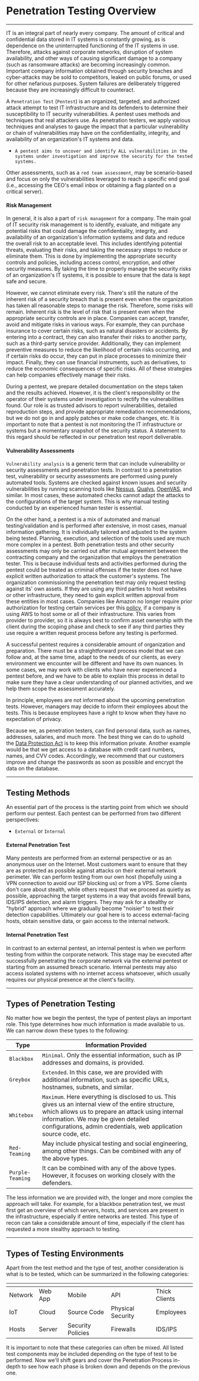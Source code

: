 
<h1>Penetration Testing Overview</h1>
<hr/>
<p>IT is an integral part of nearly every company. The amount of critical and confidential data stored in IT systems is constantly growing, as is dependence on the uninterrupted functioning of the IT systems in use. Therefore, attacks against corporate networks, disruption of system availability, and other ways of causing significant damage to a company (such as ransomware attacks) are becoming increasingly common. Important company information obtained through security breaches and cyber-attacks may be sold to competitors, leaked on public forums, or used for other nefarious purposes. System failures are deliberately triggered because they are increasingly difficult to counteract.</p>
<p>A <code>Penetration Test</code> (<code>Pentest</code>) is an organized, targeted, and authorized attack attempt to test IT infrastructure and its defenders to determine their susceptibility to IT security vulnerabilities. A pentest uses methods and techniques that real attackers use. As penetration testers, we apply various techniques and analyses to gauge the impact that a particular vulnerability or chain of vulnerabilities may have on the confidentiality, integrity, and availability of an organization's IT systems and data.</p>
<ul>
<li>
<code>A pentest aims to uncover and identify ALL vulnerabilities in the systems under investigation and improve the security for the tested systems.</code>
</li>
</ul>
<p>Other assessments, such as a <code>red team assessment</code>, may be scenario-based and focus on only the vulnerabilities leveraged to reach a specific end goal (i.e., accessing the CEO's email inbox or obtaining a flag planted on a critical server).</p>
<h4>Risk Management</h4>
<p>In general, it is also a part of <code>risk management</code> for a company. The main goal of IT security risk management is to identify, evaluate, and mitigate any potential risks that could damage the confidentiality, integrity, and availability of an organization's information systems and data and reduce the overall risk to an acceptable level. This includes identifying potential threats, evaluating their risks, and taking the necessary steps to reduce or eliminate them. This is done by implementing the appropriate security controls and policies, including access control, encryption, and other security measures. By taking the time to properly manage the security risks of an organization's IT systems, it is possible to ensure that the data is kept safe and secure.</p>
<p>However, we cannot eliminate every risk. There's still the nature of the inherent risk of a security breach that is present even when the organization has taken all reasonable steps to manage the risk. Therefore, some risks will remain. Inherent risk is the level of risk that is present even when the appropriate security controls are in place. Companies can accept, transfer, avoid and mitigate risks in various ways. For example, they can purchase insurance to cover certain risks, such as natural disasters or accidents. By entering into a contract, they can also transfer their risks to another party, such as a third-party service provider. Additionally, they can implement preventive measures to reduce the likelihood of certain risks occurring, and if certain risks do occur, they can put in place processes to minimize their impact. Finally, they can use financial instruments, such as derivatives, to reduce the economic consequences of specific risks. All of these strategies can help companies effectively manage their risks.</p>
<p>During a pentest, we prepare detailed documentation on the steps taken and the results achieved. However, it is the client's responsibility or the operator of their systems under investigation to rectify the vulnerabilities found. Our role is as trusted advisors to report vulnerabilities, detailed reproduction steps, and provide appropriate remediation recommendations, but we do not go in and apply patches or make code changes, etc. It is important to note that a pentest is not monitoring the IT infrastructure or systems but a momentary snapshot of the security status. A statement to this regard should be reflected in our penetration test report deliverable.</p>
<h4>Vulnerability Assessments</h4>
<p><code>Vulnerability analysis</code> is a generic term that can include vulnerability or security assessments and penetration tests. In contrast to a penetration test, vulnerability or security assessments are performed using purely automated tools. Systems are checked against known issues and security vulnerabilities by running scanning tools like <a href="https://www.tenable.com/products/nessus">Nessus</a>, <a href="https://www.qualys.com/apps/vulnerability-management/">Qualys</a>, <a href="https://www.openvas.org/">OpenVAS</a>, and similar. In most cases, these automated checks cannot adapt the attacks to the configurations of the target system. This is why manual testing conducted by an experienced human tester is essential.</p>
<p>On the other hand, a pentest is a mix of automated and manual testing/validation and is performed after extensive, in most cases, manual information gathering. It is individually tailored and adjusted to the system being tested. Planning, execution, and selection of the tools used are much more complex in a pentest. Both penetration tests and other security assessments may only be carried out after mutual agreement between the contracting company and the organization that employs the penetration tester. This is because individual tests and activities performed during the pentest could be treated as criminal offenses if the tester does not have explicit written authorization to attack the customer's systems. The organization commissioning the penetration test may only request testing against its' own assets. If they are using any third parties to host websites or other infrastructure, they need to gain explicit written approval from these entities in most cases. Companies like Amazon no longer require prior authorization for testing certain services per this <a href="https://aws.amazon.com/security/penetration-testing/">policy</a>, if a company is using AWS to host some or all of their infrastructure. This varies from provider to provider, so it is always best to confirm asset ownership with the client during the scoping phase and check to see if any third parties they use require a written request process before any testing is performed.</p>
<p>A successful pentest requires a considerable amount of organization and preparation. There must be a straightforward process model that we can follow and, at the same time, adapt to the needs of our clients, as every environment we encounter will be different and have its own nuances. In some cases, we may work with clients who have never experienced a pentest before, and we have to be able to explain this process in detail to make sure they have a clear understanding of our planned activities, and we help them scope the assessment accurately.</p>
<p>In principle, employees are not informed about the upcoming penetration tests. However, managers may decide to inform their employees about the tests. This is because employees have a right to know when they have no expectation of privacy.</p>
<p>Because we, as penetration testers, can find personal data, such as names, addresses, salaries, and much more. The best thing we can do to uphold the <a href="https://www.gov.uk/data-protection">Data Protection Act</a> is to keep this information private. Another example would be that we get access to a database with credit card numbers, names, and CVV codes. Accordingly, we recommend that our customers improve and change the passwords as soon as possible and encrypt the data on the database.</p>
<hr/>
<h2>Testing Methods</h2>
<p>An essential part of the process is the starting point from which we should perform our pentest. Each pentest can be performed from two different perspectives:</p>
<ul>
<li>
<code>External</code> or <code>Internal</code>
</li>
</ul>
<h4>External Penetration Test</h4>
<p>Many pentests are performed from an external perspective or as an anonymous user on the Internet. Most customers want to ensure that they are as protected as possible against attacks on their external network perimeter. We can perform testing from our own host (hopefully using a VPN connection to avoid our ISP blocking us) or from a VPS. Some clients don't care about stealth, while others request that we proceed as quietly as possible, approaching the target systems in a way that avoids firewall bans, IDS/IPS detection, and alarm triggers. They may ask for a stealthy or "hybrid" approach where we gradually become "noisier" to test their detection capabilities. Ultimately our goal here is to access external-facing hosts, obtain sensitive data, or gain access to the internal network.</p>
<h4>Internal Penetration Test</h4>
<p>In contrast to an external pentest, an internal pentest is when we perform testing from within the corporate network. This stage may be executed after successfully penetrating the corporate network via the external pentest or starting from an assumed breach scenario. Internal pentests may also access isolated systems with no internet access whatsoever, which usually requires our physical presence at the client's facility.</p>
<hr/>
<h2>Types of Penetration Testing</h2>
<p>No matter how we begin the pentest, the type of pentest plays an important role. This type determines how much information is made available to us. We can narrow down these types to the following:</p>
<table>
<thead>
<tr>
<th><strong>Type</strong></th>
<th><strong>Information Provided</strong></th>
</tr>
</thead>
<tbody>
<tr>
<td><code>Blackbox</code></td>
<td><code>Minimal</code>. Only the essential information, such as IP addresses and domains, is provided.</td>
</tr>
<tr>
<td><code>Greybox</code></td>
<td><code>Extended</code>. In this case, we are provided with additional information, such as specific URLs, hostnames, subnets, and similar.</td>
</tr>
<tr>
<td><code>Whitebox</code></td>
<td><code>Maximum</code>. Here everything is disclosed to us. This gives us an internal view of the entire structure, which allows us to prepare an attack using internal information. We may be given detailed configurations, admin credentials, web application source code, etc.</td>
</tr>
<tr>
<td><code>Red-Teaming</code></td>
<td>May include physical testing and social engineering, among other things. Can be combined with any of the above types.</td>
</tr>
<tr>
<td><code>Purple-Teaming</code></td>
<td>It can be combined with any of the above types. However, it focuses on working closely with the defenders.</td>
</tr>
</tbody>
</table>
<p>The less information we are provided with, the longer and more complex the approach will take. For example, for a blackbox penetration test, we must first get an overview of which servers, hosts, and services are present in the infrastructure, especially if entire networks are tested. This type of recon can take a considerable amount of time, especially if the client has requested a more stealthy approach to testing.</p>
<hr/>
<h2>Types of Testing Environments</h2>
<p>Apart from the test method and the type of test, another consideration is what is to be tested, which can be summarized in the following categories:</p>
<table>
<thead>
<tr>
<th></th>
<th></th>
<th></th>
<th></th>
<th></th>
</tr>
</thead>
<tbody>
<tr>
<td>Network</td>
<td>Web App</td>
<td>Mobile</td>
<td>API</td>
<td>Thick Clients</td>
</tr>
<tr>
<td>IoT</td>
<td>Cloud</td>
<td>Source Code</td>
<td>Physical Security</td>
<td>Employees</td>
</tr>
<tr>
<td>Hosts</td>
<td>Server</td>
<td>Security Policies</td>
<td>Firewalls</td>
<td>IDS/IPS</td>
</tr>
</tbody>
</table>
<p>It is important to note that these categories can often be mixed. All listed test components may be included depending on the type of test to be performed. Now we'll shift gears and cover the Penetration Process in-depth to see how each phase is broken down and depends on the previous one.</p>
